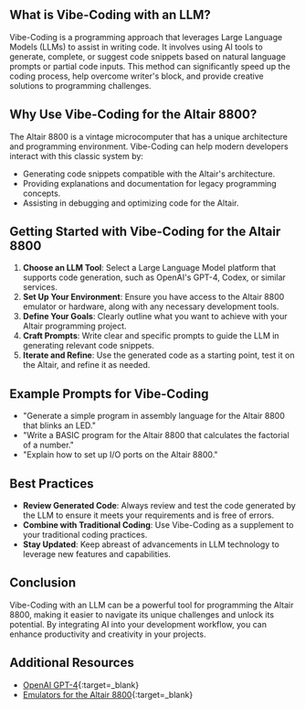 ## What is Vibe-Coding with an LLM?

Vibe-Coding is a programming approach that leverages Large Language Models (LLMs) to assist in writing code. It involves using AI tools to generate, complete, or suggest code snippets based on natural language prompts or partial code inputs. This method can significantly speed up the coding process, help overcome writer's block, and provide creative solutions to programming challenges.

## Why Use Vibe-Coding for the Altair 8800?

The Altair 8800 is a vintage microcomputer that has a unique architecture and programming environment. Vibe-Coding can help modern developers interact with this classic system by:

- Generating code snippets compatible with the Altair's architecture.
- Providing explanations and documentation for legacy programming concepts.
- Assisting in debugging and optimizing code for the Altair.

## Getting Started with Vibe-Coding for the Altair 8800

1. **Choose an LLM Tool**: Select a Large Language Model platform that supports code generation, such as OpenAI's GPT-4, Codex, or similar services.
2. **Set Up Your Environment**: Ensure you have access to the Altair 8800 emulator or hardware, along with any necessary development tools.
3. **Define Your Goals**: Clearly outline what you want to achieve with your Altair programming project.
4. **Craft Prompts**: Write clear and specific prompts to guide the LLM in generating relevant code snippets.
5. **Iterate and Refine**: Use the generated code as a starting point, test it on the Altair, and refine it as needed.

## Example Prompts for Vibe-Coding

- "Generate a simple program in assembly language for the Altair 8800 that blinks an LED."
- "Write a BASIC program for the Altair 8800 that calculates the factorial of a number."
- "Explain how to set up I/O ports on the Altair 8800."

## Best Practices

- **Review Generated Code**: Always review and test the code generated by the LLM to ensure it meets your requirements and is free of errors.
- **Combine with Traditional Coding**: Use Vibe-Coding as a supplement to your traditional coding practices.
- **Stay Updated**: Keep abreast of advancements in LLM technology to leverage new features and capabilities.

## Conclusion

Vibe-Coding with an LLM can be a powerful tool for programming the Altair 8800, making it easier to navigate its unique challenges and unlock its potential. By integrating AI into your development workflow, you can enhance productivity and creativity in your projects.

## Additional Resources

- [OpenAI GPT-4](https://openai.com/research/gpt-4){:target=_blank}
- [Emulators for the Altair 8800](https://www.pcjs.org/machines/altair/){:target=_blank}

